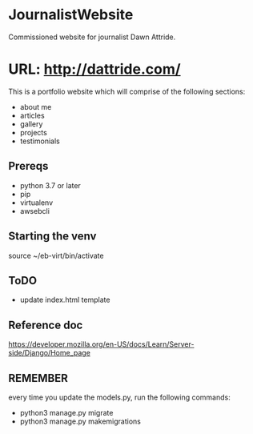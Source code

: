 # JournalistWebsite
Commissioned website for journalist Dawn Attride.

# URL: http://dattride.com/

This is a portfolio website which will comprise of the following sections:
- about me
- articles
- gallery
- projects
- testimonials

## Prereqs

- python 3.7 or later
- pip
- virtualenv
- awsebcli

## Starting the venv
source ~/eb-virt/bin/activate

## ToDO
- update index.html template

## Reference doc
https://developer.mozilla.org/en-US/docs/Learn/Server-side/Django/Home_page


## REMEMBER
every time you update the models.py, run the following commands:
- python3 manage.py migrate
- python3 manage.py makemigrations
